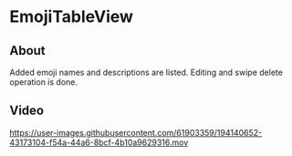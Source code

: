 # EmojiTableView

## About ##

Added emoji names and descriptions are listed. Editing and swipe delete operation is done.

## Video ##

https://user-images.githubusercontent.com/61903359/194140652-43173104-f54a-44a6-8bcf-4b10a9629316.mov

